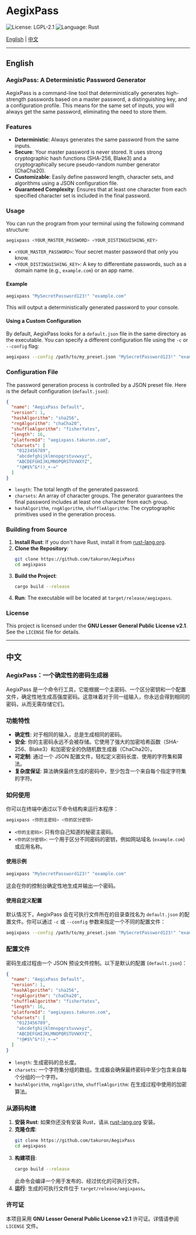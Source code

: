 # AegixPass

![License: LGPL-2.1](https://img.shields.io/badge/License-LGPL--2.1-blue.svg)
![Language: Rust](https://img.shields.io/badge/language-Rust-orange.svg)

[English](#english) | [中文](#中文)

---

## English

### AegixPass: A Deterministic Password Generator

AegixPass is a command-line tool that deterministically generates high-strength passwords based on a master password, a distinguishing key, and a configuration profile. This means for the same set of inputs, you will always get the same password, eliminating the need to store them.

### Features

-   **Deterministic**: Always generates the same password from the same inputs.
-   **Secure**: Your master password is never stored. It uses strong cryptographic hash functions (SHA-256, Blake3) and a cryptographically secure pseudo-random number generator (ChaCha20).
-   **Customizable**: Easily define password length, character sets, and algorithms using a JSON configuration file.
-   **Guaranteed Complexity**: Ensures that at least one character from each specified character set is included in the final password.

### Usage

You can run the program from your terminal using the following command structure:

```bash
aegixpass <YOUR_MASTER_PASSWORD> <YOUR_DISTINGUISHING_KEY>
```

-   `<YOUR_MASTER_PASSWORD>`: Your secret master password that only you know.
-   `<YOUR_DISTINGUISHING_KEY>`: A key to differentiate passwords, such as a domain name (e.g., `example.com`) or an app name.

#### Example

```bash
aegixpass "MySecretPassword123!" "example.com"
```

This will output a deterministically generated password to your console.

#### Using a Custom Configuration

By default, AegixPass looks for a `default.json` file in the same directory as the executable. You can specify a different configuration file using the `-c` or `--config` flag:

```bash
aegixpass --config /path/to/my_preset.json "MySecretPassword123!" "example.com"
```

### Configuration File

The password generation process is controlled by a JSON preset file. Here is the default configuration (`default.json`):

```json
{
  "name": "AegixPass Default",
  "version": 1,
  "hashAlgorithm": "sha256",
  "rngAlgorithm": "chaCha20",
  "shuffleAlgorithm": "fisherYates",
  "length": 16,
  "platformId": "aegixpass.takuron.com",
  "charsets": [
    "0123456789",
    "abcdefghijklmnopqrstuvwxyz",
    "ABCDEFGHIJKLMNOPQRSTUVWXYZ",
    "!@#$%^&*()_+-="
  ]
}
```

-   `length`: The total length of the generated password.
-   `charsets`: An array of character groups. The generator guarantees the final password includes at least one character from each group.
-   `hashAlgorithm`, `rngAlgorithm`, `shuffleAlgorithm`: The cryptographic primitives used in the generation process.

### Building from Source

1.  **Install Rust**: If you don't have Rust, install it from [rust-lang.org](https://www.rust-lang.org/).
2.  **Clone the Repository**:
    ```bash
    git clone https://github.com/takuron/AegixPass
    cd aegixpass
    ```
3.  **Build the Project**:
    ```bash
    cargo build --release
    ```
4.  **Run**: The executable will be located at `target/release/aegixpass`.

### License

This project is licensed under the **GNU Lesser General Public License v2.1**. See the `LICENSE` file for details.

---

## 中文

### AegixPass：一个确定性的密码生成器

AegixPass 是一个命令行工具，它能根据一个主密码、一个区分密钥和一个配置文件，确定性地生成高强度密码。这意味着对于同一组输入，你永远会得到相同的密码，从而无需存储它们。

### 功能特性

-   **确定性**: 对于相同的输入，总是生成相同的密码。
-   **安全**: 你的主密码永远不会被存储。它使用了强大的加密哈希函数（SHA-256、Blake3）和加密安全的伪随机数生成器（ChaCha20）。
-   **可定制**: 通过一个 JSON 配置文件，轻松定义密码长度、使用的字符集和算法。
-   **复杂度保证**: 算法确保最终生成的密码中，至少包含一个来自每个指定字符集的字符。

### 如何使用

你可以在终端中通过以下命令结构来运行本程序：

```bash
aegixpass <你的主密码> <你的区分密钥>
```

-   `<你的主密码>`: 只有你自己知道的秘密主密码。
-   `<你的区分密钥>`: 一个用于区分不同密码的密钥，例如网站域名 (`example.com`) 或应用名称。

#### 使用示例

```bash
aegixpass "MySecretPassword123!" "example.com"
```

这会在你的控制台确定性地生成并输出一个密码。

#### 使用自定义配置

默认情况下，AegixPass 会在可执行文件所在的目录查找名为 `default.json` 的配置文件。你可以通过 `-c` 或 `--config` 参数来指定一个不同的配置文件：

```bash
aegixpass --config /path/to/my_preset.json "MySecretPassword123!" "example.com"
```

### 配置文件

密码生成过程由一个 JSON 预设文件控制。以下是默认的配置 (`default.json`)：

```json
{
  "name": "AegixPass Default",
  "version": 1,
  "hashAlgorithm": "sha256",
  "rngAlgorithm": "chaCha20",
  "shuffleAlgorithm": "fisherYates",
  "length": 16,
  "platformId": "aegixpass.takuron.com",
  "charsets": [
    "0123456789",
    "abcdefghijklmnopqrstuvwxyz",
    "ABCDEFGHIJKLMNOPQRSTUVWXYZ",
    "!@#$%^&*()_+-="
  ]
}
```

-   `length`: 生成密码的总长度。
-   `charsets`: 一个字符集分组的数组。生成器会确保最终密码中至少包含来自每个分组的一个字符。
-   `hashAlgorithm`, `rngAlgorithm`, `shuffleAlgorithm`: 在生成过程中使用的加密算法。

### 从源码构建

1.  **安装 Rust**: 如果你还没有安装 Rust，请从 [rust-lang.org](https://www.rust-lang.org/) 安装。
2.  **克隆仓库**:
    ```bash
    git clone https://github.com/takuron/AegixPass
    cd aegixpass
    ```
3.  **构建项目**:
    ```bash
    cargo build --release
    ```
    此命令会编译一个用于发布的、经过优化的可执行文件。
4.  **运行**: 生成的可执行文件位于 `target/release/aegixpass`。

### 许可证

本项目采用 **GNU Lesser General Public License v2.1** 许可证。详情请参阅 `LICENSE` 文件。